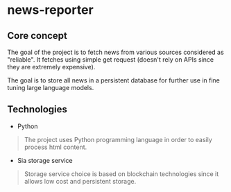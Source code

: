 # news-reporter

## Core concept
The goal of the project is to fetch news from various sources considered as "reliable".
It fetches using simple get request (doesn't rely on APIs since they are extremely expensive).

The goal is to store all news in a persistent database for further use in fine tuning large language models.

## Technologies
* Python

> The project uses Python programming language in order to easily process html content.

* Sia storage service

> Storage service choice is based on blockchain technologies since it allows low cost and persistent storage.
